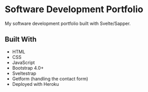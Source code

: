 # Software Development Portfolio

My software development portfolio built with Svelte/Sapper.

## Built With

- HTML
- CSS
- JavaScript
- Bootstrap 4.0+
- Sveltestrap
- Getform (handling the contact form)
- Deployed with Heroku